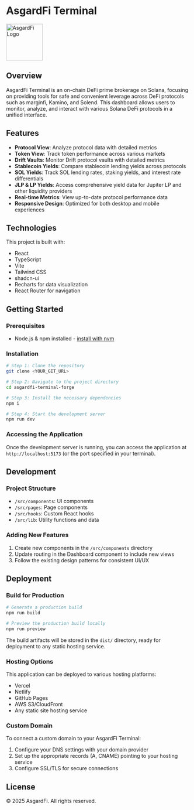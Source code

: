 # AsgardFi Terminal

<img src="https://encrypted-tbn0.gstatic.com/images?q=tbn:ANd9GcTLloZPzV8kCG72j5tv1VFcqVmKxmXP9isGwg&s" alt="AsgardFi Logo" width="100" />

## Overview

AsgardFi Terminal is an on-chain DeFi prime brokerage on Solana, focusing on providing tools for safe and convenient leverage across DeFi protocols such as marginfi, Kamino, and Solend. This dashboard allows users to monitor, analyze, and interact with various Solana DeFi protocols in a unified interface.

## Features

- **Protocol View**: Analyze protocol data with detailed metrics
- **Token View**: Track token performance across various markets
- **Drift Vaults**: Monitor Drift protocol vaults with detailed metrics
- **Stablecoin Yields**: Compare stablecoin lending yields across protocols
- **SOL Yields**: Track SOL lending rates, staking yields, and interest rate differentials
- **JLP & LP Yields**: Access comprehensive yield data for Jupiter LP and other liquidity providers
- **Real-time Metrics**: View up-to-date protocol performance data
- **Responsive Design**: Optimized for both desktop and mobile experiences

## Technologies

This project is built with:

- React
- TypeScript
- Vite
- Tailwind CSS
- shadcn-ui
- Recharts for data visualization
- React Router for navigation

## Getting Started

### Prerequisites

- Node.js & npm installed - [install with nvm](https://github.com/nvm-sh/nvm#installing-and-updating)

### Installation

```sh
# Step 1: Clone the repository
git clone <YOUR_GIT_URL>

# Step 2: Navigate to the project directory
cd asgardfi-terminal-forge

# Step 3: Install the necessary dependencies
npm i

# Step 4: Start the development server
npm run dev
```

### Accessing the Application

Once the development server is running, you can access the application at `http://localhost:5173` (or the port specified in your terminal).

## Development

### Project Structure

- `/src/components`: UI components
- `/src/pages`: Page components
- `/src/hooks`: Custom React hooks
- `/src/lib`: Utility functions and data

### Adding New Features

1. Create new components in the `/src/components` directory
2. Update routing in the Dashboard component to include new views
3. Follow the existing design patterns for consistent UI/UX

## Deployment

### Build for Production

```sh
# Generate a production build
npm run build

# Preview the production build locally
npm run preview
```

The build artifacts will be stored in the `dist/` directory, ready for deployment to any static hosting service.

### Hosting Options

This application can be deployed to various hosting platforms:

- Vercel
- Netlify
- GitHub Pages
- AWS S3/CloudFront
- Any static site hosting service

### Custom Domain

To connect a custom domain to your AsgardFi Terminal:

1. Configure your DNS settings with your domain provider
2. Set up the appropriate records (A, CNAME) pointing to your hosting service
3. Configure SSL/TLS for secure connections

## License

© 2025 AsgardFi. All rights reserved.

